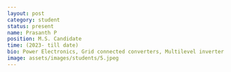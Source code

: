 ```yaml
---
layout: post
category: student
status: present
name: Prasanth P
position: M.S. Candidate
time: (2023- till date)
bio: Power Electronics, Grid connected converters, Multilevel inverter
image: assets/images/students/5.jpeg
---
```

